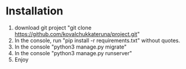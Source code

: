 # Installation

1. download git project "git clone https://github.com/kovalchukkateruna/project.git"
2. In the console, run "pip install -r requirements.txt" without quotes.
4. In the console "python3 manage.py migrate"
5. In the console "python3 manage.py runserver"
6. Enjoy
